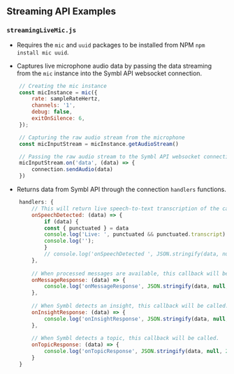 ## Streaming API Examples

### `streamingLiveMic.js`
* Requires the `mic` and `uuid` packages to be installed from NPM `npm install mic uuid`.

* Captures live microphone audio data by passing the data streaming from the `mic` instance into the Symbl API websocket connection.
```js
    // Creating the mic instance
    const micInstance = mic({
        rate: sampleRateHertz,
        channels: '1',
        debug: false,
        exitOnSilence: 6,
    });

    // Capturing the raw audio stream from the microphone
    const micInputStream = micInstance.getAudioStream()

    // Passing the raw audio stream to the Symbl API websocket connection
    micInputStream.on('data', (data) => {
        connection.sendAudio(data)
    })
```

* Returns data from Symbl API through the connection `handlers` functions.
```js
    handlers: {
        // This will return live speech-to-text transcription of the call.
        onSpeechDetected: (data) => {
            if (data) {
            const { punctuated } = data
            console.log('Live: ', punctuated && punctuated.transcript)
            console.log('');
            }
            // console.log('onSpeechDetected ', JSON.stringify(data, null, 2));
        },
        
        // When processed messages are available, this callback will be called.
        onMessageResponse: (data) => {
            console.log('onMessageResponse', JSON.stringify(data, null, 2))
        },
        
        // When Symbl detects an insight, this callback will be called.
        onInsightResponse: (data) => {
            console.log('onInsightResponse', JSON.stringify(data, null, 2))
        },
        
        // When Symbl detects a topic, this callback will be called.
        onTopicResponse: (data) => {
            console.log('onTopicResponse', JSON.stringify(data, null, 2))
        }
    }
```
